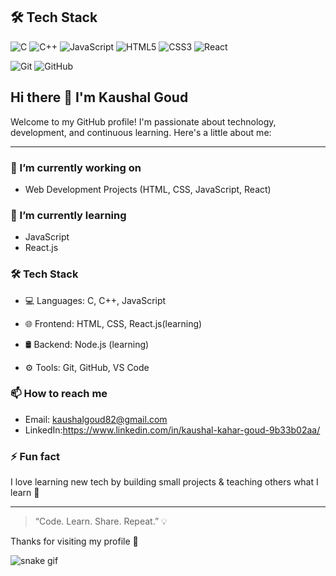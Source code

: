 ## 🛠 Tech Stack

![C](https://img.shields.io/badge/C-00599C?style=flat&logo=c&logoColor=white)
![C++](https://img.shields.io/badge/C++-00599C?style=flat&logo=c%2B%2B&logoColor=white)
![JavaScript](https://img.shields.io/badge/JavaScript-F7DF1E?style=flat&logo=javascript&logoColor=black)
![HTML5](https://img.shields.io/badge/HTML5-E34F26?style=flat&logo=html5&logoColor=white)
![CSS3](https://img.shields.io/badge/CSS3-1572B6?style=flat&logo=css3&logoColor=white)
![React](https://img.shields.io/badge/React-20232A?style=flat&logo=react&logoColor=61DAFB)

![Git](https://img.shields.io/badge/Git-F05032?style=flat&logo=git&logoColor=white)
![GitHub](https://img.shields.io/badge/GitHub-181717?style=flat&logo=github&logoColor=white)


## Hi there 👋 I'm Kaushal Goud

Welcome to my GitHub profile! I'm passionate about technology, development, and continuous learning. Here's a little about me:

---

### 🔭 I’m currently working on
- Web Development Projects (HTML, CSS, JavaScript, React)


### 🌱 I’m currently learning
- JavaScript 
- React.js 
### 🛠 Tech Stack
- 💻 Languages: C, C++, JavaScript
- 🌐 Frontend: HTML, CSS, React.js(learning)
- 🛢 Backend: Node.js (learning)

- ⚙️ Tools: Git, GitHub, VS Code

### 📫 How to reach me
- Email: kaushalgoud82@gmail.com
- LinkedIn:https://www.linkedin.com/in/kaushal-kahar-goud-9b33b02aa/




### ⚡ Fun fact
I love learning new tech by building small projects & teaching others what I learn 🚀

---

> “Code. Learn. Share. Repeat.” 💡

Thanks for visiting my profile 🙌


![snake gif](https://raw.githubusercontent.com/KaushalGoud/KaushalGoud/output/github-contribution-grid-snake.svg)


